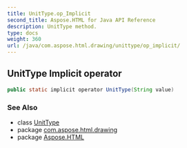 ```yaml
---
title: UnitType.op_Implicit
second_title: Aspose.HTML for Java API Reference
description: UnitType method. 
type: docs
weight: 360
url: /java/com.aspose.html.drawing/unittype/op_implicit/
---
```

## UnitType Implicit operator

```java
public static implicit operator UnitType(String value)
```

### See Also

* class [UnitType](../)
* package [com.aspose.html.drawing](../../unittype/)
* package [Aspose.HTML](../../../)
